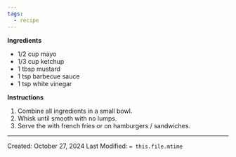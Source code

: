 ```yaml
---
tags:
  - recipe
---
```

**Ingredients**

- 1/2 cup mayo
- 1/3 cup ketchup
- 1 tbsp mustard
- 1 tsp barbecue sauce
- 1 tsp white vinegar

**Instructions**

1. Combine all ingredients in a small bowl.
2. Whisk until smooth with no lumps.
3. Serve the with french fries or on hamburgers / sandwiches.




---
Created: October 27, 2024
Last Modified: `= this.file.mtime`
